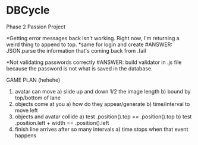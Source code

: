 # DBCycle
Phase 2 Passion Project

*Getting error messages back isn't working. Right now, I'm returning a weird thing to append to top.
*same for login and create
#ANSWER: JSON.parse the information that's coming back from .fail

*Not validating passwords correctly
#ANSWER: build validator in .js file because the password is not what is saved in the database.

GAME PLAN (hehehe)
1) avatar can move
  a) slide up and down 1/2 the image length
  b) bound by top/bottom of lane
2) objects come at you
  a) how do they appear/generate
  b) time/interval to move left
3) objects and avatar collide
  a) test .position().top == .position().top
  b) test .position.left + width == .position().left
4) finish line arrives after so many intervals
  a) time stops when that event happens
